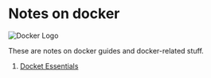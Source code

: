 # Notes on docker

![Docker Logo](img/docker-icon-256x256.png)

These are notes on docker guides and docker-related stuff.

1. [Docket Essentials](docker-essentials/01-contents.md)
